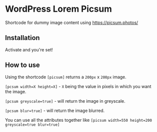 # WordPress Lorem Picsum 
Shortcode for dummy image content using https://picsum.photos/

## Installation
Activate and you're set!

## How to use

Using the shortcode `[picsum]` returns a `200px` x `200px` image.

`[pcsum width=X height=X]` - `X` being the value in pixels in which you want the image.

`[pcsum greyscale=true]` - will return the image in greyscale.

`[pcsum blur=true]` - will return the image blurred.

You can use all the attributes together like `[picsum width=550 height=200 greyscale=true blur=true]`


